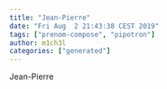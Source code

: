 ```yaml
---
title: "Jean-Pierre"
date: "Fri Aug  2 21:43:38 CEST 2019"
tags: ["prenom-compose", "pipotron"]
author: m1ch3l
categories: ["generated"]
---
```


Jean-Pierre
